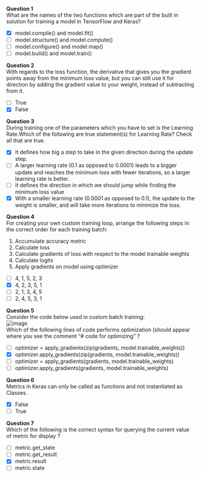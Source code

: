**Question 1**<br>
What are the names of the two functions which are part of the built in solution for training a model in TensorFlow and Keras?
- [x] model.compile() and model.fit()
- [ ] model.structure() and model.compute()
- [ ] model.configure() and model.map()
- [ ] model.build() and model.train()

**Question 2**<br>
With regards to the loss function, the derivative that gives you the gradient points away from the minimum loss value, but you can still use it for direction by adding the gradient value to your weight, instead of subtracting from it.
- [ ] True
- [x] False

**Question 3**<br>
During training one of the parameters which you have to set is the Learning Rate.Which of the following are true statement(s) for Learning Rate? Check all that are true.
- [x] It defines how big a step to take in the given direction during the update step.
- [ ] A larger learning rate (0.1 as opposed to 0.0001) leads to a bigger update and reaches the minimum loss with fewer iterations, so a larger learning rate is better.
- [ ] It defines the direction in which we should jump while finding the minimum loss value
- [x] With a smaller learning rate (0.0001 as opposed to 0.1), the update to the weight is smaller, and will take more iterations to minimize the loss.

**Question 4**<br>
For creating your own custom training loop, arrange the following steps in the correct order for each training batch:<br>
1. Accumulate accuracy metric
2. Calculate loss
3. Calculate gradients of loss with respect to the model trainable weights
4. Calculate logits 
5. Apply gradients on model using optimizer
- [ ] 4, 1, 5, 2, 3
- [x] 4, 2, 3, 5, 1
- [ ] 2, 1, 3, 4, 5
- [ ] 2, 4, 5, 3, 1

**Question 5**<br>
Consider the code below used in custom batch training:<br>
![image](https://github.com/user-attachments/assets/384540be-418e-47ee-88ef-44ba6cd97e27)<br>
Which of the following lines of code performs optimization (should appear where you see the comment “# code for optimizing” ?
- [ ] optimizer = apply_gradients(zip(gradients, model.trainable_weights))
- [x] optimizer.apply_gradients(zip(gradients, model.trainable_weights))
- [ ] optimizer = apply_gradients(gradients, model.trainable_weights)
- [ ] optimizer.apply_gradients(gradients, model.trainable_weights)

**Question 6**<br>
Metrics in Keras can only be called as functions and not instantiated as Classes.
- [x] False
- [ ] True

**Question 7**<br>
Which of the following is the correct syntax for querying the current value of metric for display ?
- [ ] metric.get_state
- [ ] metric.get_result
- [x] metric.result
- [ ] metric.state
